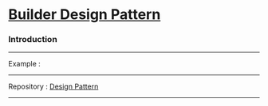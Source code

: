 # [Builder Design Pattern]()

### Introduction 

---

Example : 

---

Repository : [Design Pattern]()

---
